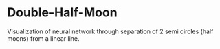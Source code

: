 # Double-Half-Moon
Visualization of neural network through separation of 2 semi circles (half moons) from a linear line.
